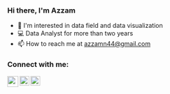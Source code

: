 ### Hi there, I'm Azzam 

- 👀 I'm interested in data field and data visualization
- 💻 Data Analyst for more than two years
- 📫 How to reach me at azzamn44@gmail.com

### Connect with me:

[<img align="left" alt="codeSTACKr | X" width="25px" src="https://uxwing.com/wp-content/themes/uxwing/download/brands-and-social-media/x-social-media-logo-icon.png" />][X]
[<img align="left" alt="codeSTACKr | LinkedIn" width="22px" src="https://cdn-icons-png.flaticon.com/512/174/174857.png" />][linkedin]
[<img align="left" alt="codeSTACKr | Instagram" width="22px" src="https://cdn-icons-png.flaticon.com/512/2111/2111463.png" />][instagram]

<br />


[X]: https://twitter.com/azzamnaufal_
[instagram]: https://instagram.com/azzamnaufal
[linkedin]: https://www.linkedin.com/in/azzamnaufal/
<!---
azzamnaufaal/azzamnaufaal is a ✨ special ✨ repository because its `README.md` (this file) appears on your GitHub profile.
You can click the Preview link to take a look at your changes.
--->
